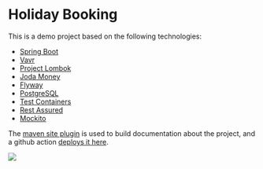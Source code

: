 # Holiday Booking

This is a demo project based on the following technologies:

* [Spring Boot](https://spring.io/projects/spring-boot)
* [Vavr](https://docs.vavr.io/)
* [Project Lombok](https://projectlombok.org/)
* [Joda Money](https://www.joda.org/joda-money/)
* [Flyway](https://flywaydb.org/)
* [PostgreSQL](https://www.postgresql.org/)
* [Test Containers](https://www.testcontainers.org/)
* [Rest Assured](https://rest-assured.io/)
* [Mockito](https://site.mockito.org/)

The [maven site plugin](https://maven.apache.org/plugins/maven-site-plugin/) is used to build documentation about the project, and a github action [deploys it here](https://manicmonkey.github.io/holiday-booking/).

![](https://github.com/manicmonkey/holiday-booking/actions/workflows/run-tests.yml/badge.svg)